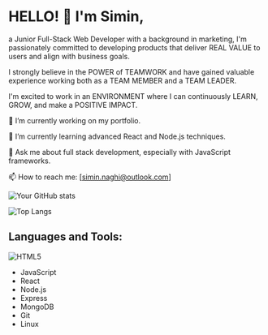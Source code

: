 # HELLO! 👋 I'm Simin,

a Junior Full-Stack Web Developer with a background in marketing, I'm passionately committed to developing products that deliver REAL VALUE to users and align with business goals.

I strongly believe in the POWER of TEAMWORK and have gained valuable experience working both as a TEAM MEMBER and a TEAM LEADER.

I'm excited to work in an ENVIRONMENT where I can continuously LEARN, GROW, and make a POSITIVE IMPACT. 


🔭 I’m currently working on my portfolio.

🌱 I’m currently learning advanced React and Node.js techniques.

💬 Ask me about full stack development, especially with JavaScript frameworks.

📫 How to reach me: [simin.naghi@outlook.com]

![Your GitHub stats](https://github-readme-stats.vercel.app/api?username=[SiminNaghi]&show_icons=true)

![Top Langs](https://github-readme-stats.vercel.app/api/top-langs/?username=[SiminNaghi]&layout=compact)



## Languages and Tools:
![HTML5](https://www.figma.com/file/BaqN2oG0v1Kkpv37vFmN4L/Tech-Stack-Logos-(Community)?type=design&node-id=1-6034&mode=dev"HTML5")
- JavaScript
- React
- Node.js
- Express
- MongoDB
- Git
- Linux
  

